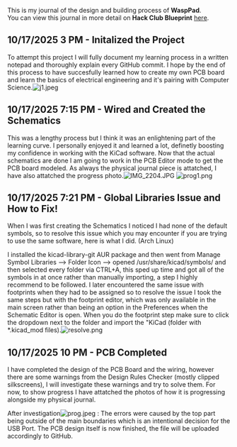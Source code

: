 <!--
  ===================    !!READ THIS NOTICE!!   ====================
  DO NOT edit this file manually. Your changes WILL BE OVERWRITTEN!
  This journal is auto generated and updated by Hack Club Blueprint.
  To edit this file, please edit your journal entries on Blueprint.
  ==================================================================
-->

This is my journal of the design and building process of **WaspPad**.  
You can view this journal in more detail on **Hack Club Blueprint** [here](https://blueprint.hackclub.com/projects/581).


## 10/17/2025 3 PM - Initalized the Project  

To attempt this project I will fully document my learning process in a written notepad and thoroughly explain every GitHub commit. I hope by the end of this process to have succesfully learned how to create my own PCB board and learn the basics of electrical engineering and it's pairing with Computer Science.![j1.jpeg](https://blueprint.hackclub.com/user-attachments/blobs/proxy/eyJfcmFpbHMiOnsiZGF0YSI6MjcxNCwicHVyIjoiYmxvYl9pZCJ9fQ==--c72dd99aace49d878bb674dac0aa62662a9d106d/j1.jpeg)
  

## 10/17/2025 7:15 PM - Wired and Created the Schematics  

This was a lengthy process but I think it was an enlightening part of the learning curve. I personally enjoyed it and learned a lot, definetly boosting my confidence in working with the KiCad software. Now that the actual schematics are done I am going to work in the PCB Editor mode to get the PCB board modeled. As always the physical journal piece is attatched, I have also attatched the progress photo.![IMG_2204.JPG](https://blueprint.hackclub.com/user-attachments/blobs/proxy/eyJfcmFpbHMiOnsiZGF0YSI6MjgwNSwicHVyIjoiYmxvYl9pZCJ9fQ==--4fce963dd6614c3c913c03209b5743370da5fe4c/IMG_2204.JPG)
![prog1.png](https://blueprint.hackclub.com/user-attachments/blobs/proxy/eyJfcmFpbHMiOnsiZGF0YSI6MjgwNCwicHVyIjoiYmxvYl9pZCJ9fQ==--3c005eea9fe1bba2de660fdd85b904ad46c5edd6/prog1.png)
  

## 10/17/2025 7:21 PM - Global Libraries Issue and How to Fix!  

When I was first creating the Schematics I noticed I had none of the default symbols, so to resolve this issue which you may encounter if you are trying to use the same software, here is what I did. (Arch Linux)

I installed the kicad-library-git AUR package and then went from Manage Symbol Libraries --> Folder Icon --> opened /usr/share/kicad/symbols/ and then selected every folder via CTRL+A, this sped up time and got all of the symbols in at once rather than manually importing, a step I highly recommend to be followed. I later encountered the same issue with footprints when they had to be assigned so to resolve the issue I took the same steps but with the footprint editor, which was only available in the main screen rather than being an option in the Preferences when the Schematic Editor is open. When you do the footprint step make sure to click the dropdown next to the folder and import the "KiCad (folder with *.kicad_mod files).![resolve.png](https://blueprint.hackclub.com/user-attachments/blobs/proxy/eyJfcmFpbHMiOnsiZGF0YSI6MjgwNywicHVyIjoiYmxvYl9pZCJ9fQ==--2b78be4436807596301f8cdacdf46a03c92c3750/resolve.png)
  

## 10/17/2025 10 PM - PCB Completed  

I have completed the design of the PCB Board and the wiring, however there are some warnings from the Design Rules Checker (mostly clipped silkscreens), I will investigate these warnings and try to solve them. For now, to show progress I have attatched the photos of how it is progressing alongside my physical journal.

After investigation![prog.jpeg](https://blueprint.hackclub.com/user-attachments/blobs/proxy/eyJfcmFpbHMiOnsiZGF0YSI6MjgzNywicHVyIjoiYmxvYl9pZCJ9fQ==--374d9ed9af19dbd0966304ef42b1b2691006f9af/prog.jpeg)
:
The errors were caused by the top part being outside of the main boundaries which is an intentional decision for the USB Port. The PCB design itself is now finished, the file will be uploaded accordingly to GitHub.  

